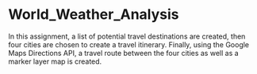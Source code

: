 # World_Weather_Analysis

In this assignment, a list of potential travel destinations are created, then four cities are chosen to create a travel itinerary. 
Finally, using the Google Maps Directions API, a travel route between the four cities as well as a marker layer map is created.

